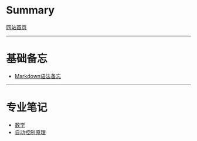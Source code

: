 # Summary

[网站首页](README.md)

---

# 基础备忘
- [Markdown语法备忘](markdown-cheatsheet.md)

---

# 专业笔记
- [数学](mathematics/Advanced-mathematics.md)
- [自动控制原理](mathematics/自动控制原理/automatic-control.md)

